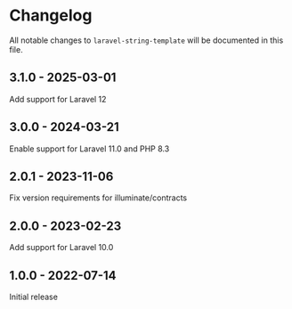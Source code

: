 # Changelog

All notable changes to `laravel-string-template` will be documented in this file.

## 3.1.0 - 2025-03-01

Add support for Laravel 12

## 3.0.0 - 2024-03-21

Enable support for Laravel 11.0 and PHP 8.3

## 2.0.1 - 2023-11-06

Fix version requirements for illuminate/contracts

## 2.0.0 - 2023-02-23

Add support for Laravel 10.0

## 1.0.0 - 2022-07-14

Initial release
